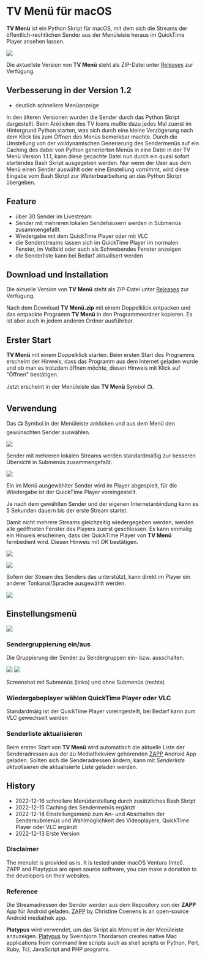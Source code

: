 # TV Menü für macOS
**TV Menü** ist ein Python Skript für macOS, mit dem sich die Streams der öffentlich-rechtlichen Sender aus der Menüleiste heraus im QuickTime Player ansehen lassen.

![](/img/menu1.png)

Die aktuellste Version von **TV Menü** steht als ZIP-Datei unter [Releases](https://github.com/einstweilen/tvmenu/releases/) zur Verfügung.

## Verbesserung in der Version 1.2
* deutlich schnellere Menüanzeige

In den älteren Versionen wurden die Sender durch das Python Skript dargestellt. Beim Anklicken des TV Icons mußte dazu jedes Mal zuerst im Hintergrund Python starten, was sich durch eine kleine Verzögerung nach dem Klick bis zum Öffnen des Menüs bemerkbar machte.
Durch die Umstellung von der volldynamischen Generierung des Sendermenüs auf ein Caching des dabei von Python generierten Menüs in eine Datei in der TV Menü Version 1.1.1, kann diese gecachte Datei nun durch ein quasi sofort startendes Bash Skript ausgegeben werden.
Nur wenn der User aus dem Menü einen Sender auswählt oder eine Einstellung vornimmt, wird diese Eingabe vom Bash Skript zur Weiterbearbeitung an das Python Skript übergeben.

## Feature
* über 30 Sender im Livestream
* Sender mit mehreren lokalen Sendehäusern werden in Submenüs zusammengefaßt
* Wiedergabe mit dem QuickTime Player oder mit VLC
* die Senderstreams lassen sich im QuickTime Player im normalen Fenster, im Vollbild oder auch als Schwebendes Fenster anzeigen
* die Senderliste kann bei Bedarf aktualisert werden

## Download und Installation
Die aktuelle Version von **TV Menü** steht als ZIP-Datei unter [Releases](https://github.com/einstweilen/tvmenu/releases/) zur Verfügung.

Nach dem Download **TV Menü.zip** mit einem Doppelklick entpacken und das entpackte Programm **TV Menü** in den Programmeordner kopieren. Es ist aber auch in jedem anderen Ordner ausführbar.

## Erster Start
**TV Menü** mit einem Doppelklick starten. Beim ersten Start des Programms erscheint der Hinweis, dass das Programm aus dem Internet geladen wurde und ob man es trotzdem öffnen möchte, diesen Hinweis mit Klick auf "Öffnen" bestätigen.

Jetzt erscheint in der Menüleiste das **TV Menü** Symbol 📺.

## Verwendung
Das 📺 Symbol in der Menüleiste anklicken und aus dem Menü den gewünschten Sender auswählen.

![](/img/menukmpl1.png)

Sender mit mehreren lokalen Streams werden standardmäßig zur besseren Übersicht in Submenüs zusammengefaßt.

![](/img/submenu1.png)

Ein im Menü ausgewählter Sender wird im Player abgespielt, für die Wiedergabe ist der QuickTime Player voreingestellt.

Je nach dem gewählten Sender und der eigenen Internetanbindung kann es 5 Sekunden dauern bis der erste Stream startet. 

Damit nicht mehrere Streams gleichzeitig wiedergegeben werden, werden alle geöffneten Fenster des Players zuerst geschlossen.
Es kann einmalig ein Hinweis erscheinen, dass der QuickTime Player von **TV Menü** fernbedient wird.
Diesen Hinweis mit _OK_ bestätigen.

![](/img/qtfirst1.jpg)

![](/img/qtplayer1.jpg)

Sofern der Stream des Senders das unterstützt, kann direkt im Player ein anderer Tonkanal/Sprache ausgewählt werden.

![](/img/qtoptionen1.jpg)

## Einstellungsmenü
![](/img/einstellungen1.png)

### Sendergruppierung ein/aus 
Die Gruppierung der Sender zu Sendergruppen ein- bzw. ausschalten.

![](/img/menukmpl1.png) ![](/img/menukmpl2.png)

Screenshot mit Submenüs (links) und ohne Submenüs (rechts)

### Wiedergabeplayer wählen QuickTime Player oder VLC
Standardmäig ist der QuickTime Player voreingestellt, bei Bedarf kann zum VLC gewechselt werden

### Senderliste aktualisieren
Beim ersten Start von **TV Menü** wird automatisch die aktuelle Liste der Senderadressen aus der zu Mediathekview gehörenden [ZAPP](https://github.com/mediathekview/zapp) Android App geladen. Sollten sich die Senderadressen ändern, kann mit _Senderliste aktualisieren_  die aktualisierte Liste geladen werden.

## History
* 2022-12-16 schnellere Menüdarstellung durch zusätzliches Bash Skript
* 2022-12-15 Caching des Sendermenüs ergänzt
* 2022-12-14 Einstellungsmenü zum An- und Abschalten der Sendersubmenüs und Wahlmöglichkeit des Videoplayers, QuickTime Player oder VLC ergänzt
* 2022-12-13 Erste Version

### Disclaimer
The menulet is provided as is. It is tested under macOS Ventura (Intel).
ZAPP and Playtypus are open source software, you can make a donation to the developers on their websites.

### Reference 
Die Streamadressen der Sender werden aus dem Repository von der **ZAPP** App für Android geladen.
[ZAPP](https://github.com/mediathekview/zapp) by Christine Coenens is an open-source Android mediathek app.  

**Platypus** wird verwendet, um das Skript als Menulet in der Menüleiste anzuzeigen.
[Platypus](https://sveinbjorn.org/platypus) by Sveinbjorn Thordarson creates native Mac applications from command line scripts such as shell scripts or Python, Perl, Ruby, Tcl, JavaScript and PHP programs.
